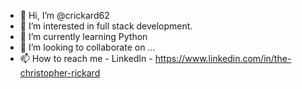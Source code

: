 - 👋 Hi, I’m @crickard62
- 👀 I’m interested in full stack development.
- 🌱 I’m currently learning Python
- 💞️ I’m looking to collaborate on ...
- 📫 How to reach me - LinkedIn - https://www.linkedin.com/in/the-christopher-rickard

<!---
crickard62/crickard62 is a ✨ special ✨ repository because its `README.md` (this file) appears on your GitHub profile.
You can click the Preview link to take a look at your changes.
--->
